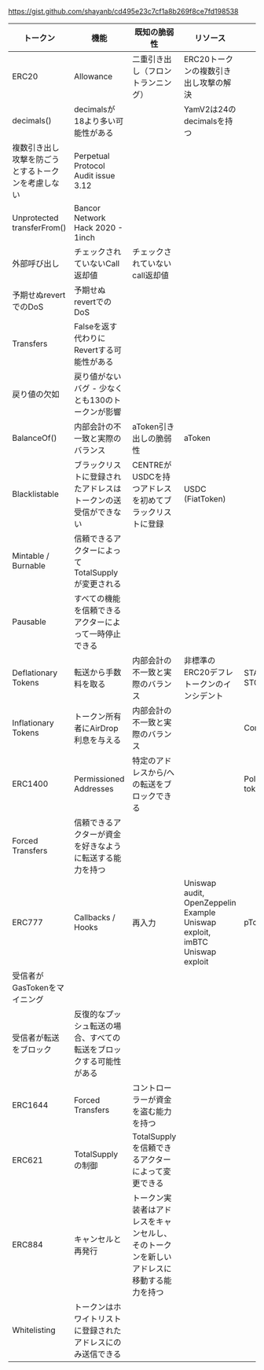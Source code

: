 
https://gist.github.com/shayanb/cd495e23c7cf1a8b269f8ce7fd198538

トークン | 機能 | 既知の脆弱性 | リソース | 例
--- | --- | --- | --- | ---
ERC20 | Allowance | 二重引き出し（フロントランニング） | ERC20トークンの複数引き出し攻撃の解決 |
 | decimals() | decimalsが18より多い可能性がある | | YamV2は24のdecimalsを持つ
 | 複数引き出し攻撃を防ごうとするトークンを考慮しない | Perpetual Protocol Audit issue 3.12 |
 | Unprotected transferFrom() | Bancor Network Hack 2020 - 1inch |
 | 外部呼び出し | チェックされていないCall返却値 | チェックされていないcall返却値 |
 | 予期せぬrevertでのDoS | 予期せぬrevertでのDoS |
 | Transfers | Falseを返す代わりにRevertする可能性がある |
 | 戻り値の欠如 | 戻り値がないバグ - 少なくとも130のトークンが影響 |
 | BalanceOf() | 内部会計の不一致と実際のバランス | aToken引き出しの脆弱性 | aToken |
 | Blacklistable | ブラックリストに登録されたアドレスはトークンの送受信ができない | CENTREがUSDCを持つアドレスを初めてブラックリストに登録 | USDC (FiatToken) |
 | Mintable / Burnable | 信頼できるアクターによってTotalSupplyが変更される |
 | Pausable | すべての機能を信頼できるアクターによって一時停止できる |
 | Deflationary Tokens | 転送から手数料を取る | 内部会計の不一致と実際のバランス | 非標準のERC20デフレトークンのインシデント | STA, STONK |
 | Inflationary Tokens | トークン所有者にAirDrop利息を与える | 内部会計の不一致と実際のバランス | | Compound |
ERC1400 | Permissioned Addresses | 特定のアドレスから/への転送をブロックできる | | Polymath tokens |
 | Forced Transfers | 信頼できるアクターが資金を好きなように転送する能力を持つ |
ERC777 | Callbacks / Hooks | 再入力 | Uniswap audit, OpenZeppelin Example Uniswap exploit, imBTC Uniswap exploit | pTokens |
 | 受信者がGasTokenをマイニング |
 | 受信者が転送をブロック | 反復的なプッシュ転送の場合、すべての転送をブロックする可能性がある |
ERC1644 | Forced Transfers | コントローラーが資金を盗む能力を持つ |
ERC621 | TotalSupplyの制御 | TotalSupplyを信頼できるアクターによって変更できる |
ERC884 | キャンセルと再発行 | トークン実装者はアドレスをキャンセルし、そのトークンを新しいアドレスに移動する能力を持つ |
 | Whitelisting | トークンはホワイトリストに登録されたアドレスにのみ送信できる |

